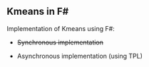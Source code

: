 ## Kmeans in F#

Implementation of Kmeans using F#:

- ~~Synchronous implementation~~

- Asynchronous implementation (using TPL)

